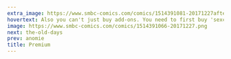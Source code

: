```yaml
---
extra_image: https://www.smbc-comics.com/comics/1514391081-20171227after.png
hovertext: Also you can't just buy add-ons. You need to first buy 'sexcoins' which can then be used for in-sex purchases.
image: https://www.smbc-comics.com/comics/1514391066-20171227.png
next: the-old-days
prev: anomie
title: Premium
---
```

